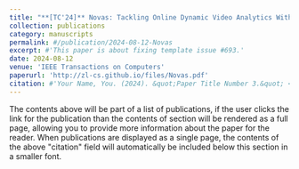 ```yaml
---
title: "**[TC'24]** Novas: Tackling Online Dynamic Video Analytics With Service Adaptation at Mobile Edge Servers"
collection: publications
category: manuscripts
permalink: #/publication/2024-08-12-Novas
excerpt: #'This paper is about fixing template issue #693.'
date: 2024-08-12
venue: 'IEEE Transactions on Computers'
paperurl: 'http://zl-cs.github.io/files/Novas.pdf'
citation: #'Your Name, You. (2024). &quot;Paper Title Number 3.&quot; <i>GitHub Journal of Bugs</i>. 1(3).'
---
```


The contents above will be part of a list of publications, if the user clicks the link for the publication than the contents of section will be rendered as a full page, allowing you to provide more information about the paper for the reader. When publications are displayed as a single page, the contents of the above "citation" field will automatically be included below this section in a smaller font.
